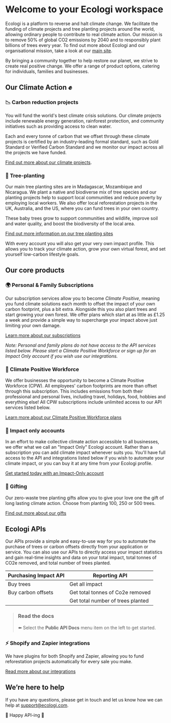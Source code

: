 # Welcome to your Ecologi workspace

Ecologi is a platform to reverse and halt climate change. We facilitate the funding of climate projects and tree planting projects around the world, allowing ordinary people to contribute to real climate action. Our mission is to remove 50% of global CO2 emissions by 2040 and to responsibly plant billions of trees every year. To find out more about Ecologi and our organisational mission, take a look at our [main site](https://ecologi.com/).

By bringing a community together to help restore our planet, we strive to create real positive change. We offer a range of product options, catering for individuals, families and businesses.

## Our Climate Action ✊

### 📉 Carbon reduction projects

You will fund the world's best climate crisis solutions. Our climate projects include renewable energy generation, rainforest protection, and community initiatives such as providing access to clean water.

Each and every tonne of carbon that we offset through these climate projects is certified by an industry-leading formal standard, such as Gold Standard or Verified Carbon Standard and we monitor our impact across all the projects we have funded.

[Find out more about our climate projects](https://ecologi.com/projects).

### 🌱 Tree-planting

Our main tree planting sites are in Madagascar, Mozambique and Nicaragua. We plant a native and biodiverse mix of tree species and our planting projects help to support local communities and reduce poverty by employing local workers.
We also offer local reforestation projects in the UK, Australia, and the US, where you can fund trees in your own country.

These baby trees grow to support communities and wildlife, improve soil and water quality, and boost the biodiversity of the local area.

[Find out more information on our tree planting sites](https://ecologi.com/articles/updates/year-2-of-the-ecologi-forests)

With every account you will also get your very own impact profile. This allows you to track your climate action, grow your own virtual forest, and set yourself low-carbon lifestyle goals.

## Our core products

### 🌍 Personal & Family Subscriptions

Our subscription services allow you to become _Climate Positive_, meaning you fund climate solutions each month to offset the impact of your own carbon footprint, plus a bit extra. Alongside this you also plant trees and start growing your own forest. We offer plans which start at as little as £1.25 a week and provide a simple way to supercharge your impact above just limiting your own damage.

[Learn more about our subscriptions](https://ecologi.com/plan)

_Note: Personal and family plans do not have access to the API services listed below. Please start a Climate Positive Workforce or sign up for an Impact Only account if you wish use our integrations._

### 🌳 Climate Positive Workforce

We offer businesses the opportunity to become a Climate Positive Workforce (CPW). All employees' carbon footprints are more than offset through this subscription. This includes emissions from both their professional and personal lives, including travel, holidays, food, hobbies and everything else! All CPW subscriptions include unlimited access to our API services listed below.

[Learn more about our Climate Positive Workforce plans](https://ecologi.com/business)

### 🍃 Impact only accounts

In an effort to make collective climate action accessible to all businesses, we offer what we call an "Impact Only" Ecologi account. Rather than a subscription you can add climate impact whenever suits you. You'll have full access to the API and integrations listed below if you wish to automate your climate impact, or you can buy it at any time from your Ecologi profile.

[Get started today with an Impact-Only account](https://ecologi.com/impact-only)

### 🎁 Gifting

Our zero-waste tree planting gifts allow you to give your love one the gift of long lasting climate action. Choose from planting 100, 250 or 500 trees.

[Find out more about our gifts](https://ecologi.com/gifting)

## Ecologi APIs

Our APIs provide a simple and easy-to-use way for you to automate the purchase of trees or carbon offsets directly from your application or service. You can also use our APIs to directly access your impact statistics and gain real-time insights and data on your total impact, total tonnes of CO2e removed, and total number of trees planted.

| Purchasing Impact API | Reporting API                     |
| --------------------- | --------------------------------- |
| Buy trees             | Get all impact                    |
| Buy carbon offsets    | Get total tonnes of Co2e removed  |
|                       | Get total number of trees planted |

<!-- theme: success -->

> ### Read the docs
>
> ⬅️ Select the **Public API Docs** menu item on the left to get started.

### ⚡️ Shopify and Zapier integrations

We have plugins for both Shopify and Zapier, allowing you to fund reforestation projects automatically for every sale you make.

[Read more about our integrations](https://ecologi.com/articles/product/automatic-tree-planting-via-shopify)

## We’re here to help

If you have any questions, please get in touch and let us know how we can help at [support@ecologi.com](mailto:support@ecologi.com).

🌳 Happy API-ing 🌳
